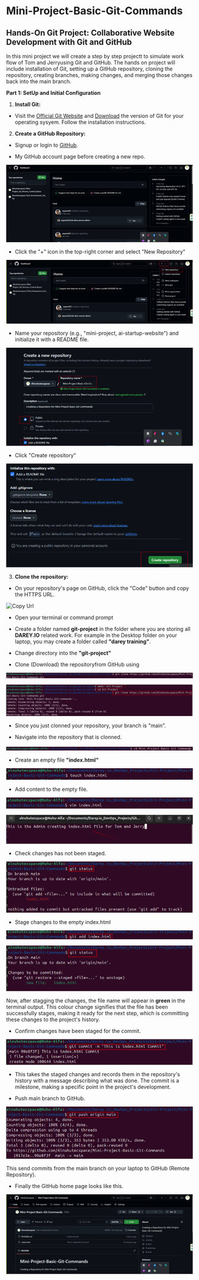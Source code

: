 # Mini-Project-Basic-Git-Commands 

## Hands-On Git Project: Collaborative Website Development with Git and GitHub 

In this mini project we will create a step by step projectt to simulate work flow of Tom and Jerryusing Git and GitHub. The hands on project will include installation of Git, setting up a GitHub repository, cloning the repository, creating branches, making changes, and merging those changes back into the main branch. 

**Part 1: SetUp and Initial Configuration** 

1. **Install Git:** 


- Visit the [Official Git Website](https://git-scm.com/) and [Download](https://git-scm.com/downloads) the version of Git for your operating sysyem. Follow the installation instructions. 

2. **Create a GitHub Repository:** 


- Signup or login to [GitHub](https://github.com/). 

- My GitHub account page before creating a new repo. 

![GitHub Page](./img/01.%20GitHub%20Before%20Creating%20Repo.png)

- Click the "+" icon in the top-right corner and select "New Repository" 

![Create a GitHub Repo](./img/02.%20Create%20a%20GitHub%20Repo.png) 

- Name your repository (e.g., "mini-project, ai-startup-website") and initialize it with a README file. 

![Name Repository](./img/03.%20Name%20Repository.png)

- Click "Create repository" 

![Create Repository](./img/04.%20Create%20Repository.png) 


3. **Clone the repository:** 


- On your repository's page on GitHub, click the "Code" button and copy the HTTPS URL. 

![Copy Url](./img/05.%20Clone%20Repository.png) 

- Open your terminal or command prompt 

- Create a folder named **git-project** in the folder where you are storing all **DAREY.IO** related work. For example in the Desktop folder on your laptop, you may create a folder called **"darey training"**.

- Change directory into the **"git-project"**  

- Clone (Download) the repositoryfrom GitHub using    

![Pste Url Copy From GitHub](./img/06.%20Paste%20Url%20Copy%20From%20GitHub.png) 

![Cloning (Downloading) Repo](./img/07.%20Cloning(Downloading)%20Repo.png) 

- Since you just clonned your repository, your branch is "main". 

- Navigate into the repository that is clonned. 

![Navigate into the Clonned Repo](./img/08.%20Navigate%20into%20Clonned%20Repo.png) 

- Create an empty file **"index.html"** 

![Createa an Empty File index.html](./img/09%20Create%20an%20Empty%20index.html.png) 

- Add content to the empty file.

![Adding Content](./img/10.%20Adding%20Content.png) 

![Content Added](./img/11.%20Content%20Added.png) 

- Check changes has not been staged. 

![Check Changes](./img/12.%20Check%20Changes.png) 

- Stage changes to the empty index.html 

![Stage Changes](./img/13.%20Stage%20Changes.png) 

![Confirm Changes](./img/14.%20Confirm%20Changes.png) 

Now, after stagging the changes, the file name will appear in **green** in the terminal output. This colour change signifies that the file has been successfully stages, making it ready for the next step, which is committing these changes to the project's history.


-  Confirm changes have been staged for the commit. 

![Commit Changes](./img/15.%20Commit%20Changes.png) 

- This takes the staged changes and records them in the repository's history with a message describing what was done. The commit is a milestone, making a specific point in the project's development. 

- Push main branch to GitHub.

![Push Main](./img/16.%20Push%20Main%20Branch.png) 

This send commits from the main branch on your laptop to GitHub (Remote Repository). 

- Finally the GitHub home page looks like this.

![GitHub After Push](./img/17.%20GitHub%20After%20Push.png)


